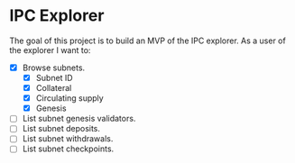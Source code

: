 # IPC Explorer

The goal of this project is to build an MVP of the IPC explorer.
As a user of the explorer I want to:

- [x] Browse subnets.
    - [x] Subnet ID
    - [x] Collateral
    - [x] Circulating supply
    - [x] Genesis
- [ ] List subnet genesis validators.
- [ ] List subnet deposits.
- [ ] List subnet withdrawals.
- [ ] List subnet checkpoints.
